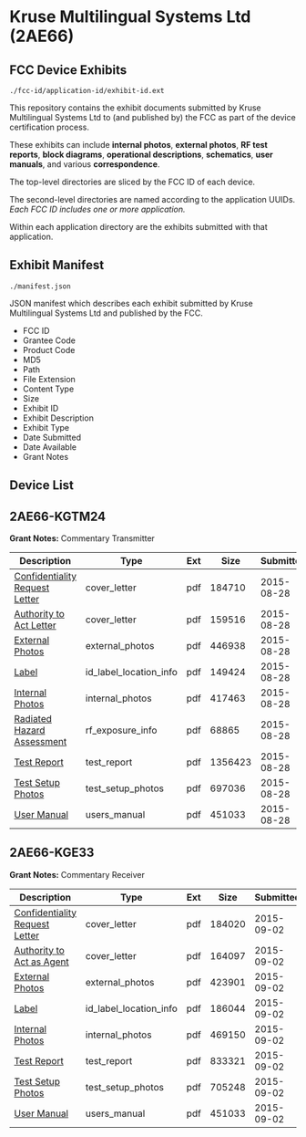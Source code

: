 # Kruse Multilingual Systems Ltd (2AE66)
## FCC Device Exhibits

```
./fcc-id/application-id/exhibit-id.ext
```

This repository contains the exhibit documents submitted by Kruse Multilingual Systems Ltd to (and published by) the FCC as part of the device certification process.

These exhibits can include **internal photos**, **external photos**, **RF test reports**, **block diagrams**, **operational descriptions**, **schematics**, **user manuals**, and various **correspondence**.

The top-level directories are sliced by the FCC ID of each device.

The second-level directories are named according to the application UUIDs. *Each FCC ID includes one or more application.*

Within each application directory are the exhibits submitted with that application. 

## Exhibit Manifest

```
./manifest.json
```

JSON manifest which describes each exhibit submitted by Kruse Multilingual Systems Ltd and published by the FCC.

- FCC ID
- Grantee Code
- Product Code
- MD5
- Path
- File Extension
- Content Type
- Size
- Exhibit ID
- Exhibit Description
- Exhibit Type
- Date Submitted
- Date Available
- Grant Notes

## Device List
## 2AE66-KGTM24
**Grant Notes:** Commentary Transmitter

| Description | Type | Ext | Size | Submitted | Available |
| ----------- | ---- | --- | ---- | --------- | --------- |
| [Confidentiality Request Letter](2AE66-KGTM24/12f1b5225a7db90335897c9162835e39/2729273.pdf) | cover_letter | pdf | 184710 | 2015-08-28 | 2015-08-28 |
| [Authority to Act Letter](2AE66-KGTM24/12f1b5225a7db90335897c9162835e39/2729274.pdf) | cover_letter | pdf | 159516 | 2015-08-28 | 2015-08-28 |
| [External Photos](2AE66-KGTM24/12f1b5225a7db90335897c9162835e39/2729272.pdf) | external_photos | pdf | 446938 | 2015-08-28 | 2015-08-28 |
| [Label](2AE66-KGTM24/12f1b5225a7db90335897c9162835e39/2729268.pdf) | id_label_location_info | pdf | 149424 | 2015-08-28 | 2015-08-28 |
| [Internal Photos](2AE66-KGTM24/12f1b5225a7db90335897c9162835e39/2729271.pdf) | internal_photos | pdf | 417463 | 2015-08-28 | 2015-08-28 |
| [Radiated Hazard Assessment](2AE66-KGTM24/12f1b5225a7db90335897c9162835e39/2729266.pdf) | rf_exposure_info | pdf | 68865 | 2015-08-28 | 2015-08-28 |
| [Test Report](2AE66-KGTM24/12f1b5225a7db90335897c9162835e39/2729264.pdf) | test_report | pdf | 1356423 | 2015-08-28 | 2015-08-28 |
| [Test Setup Photos](2AE66-KGTM24/12f1b5225a7db90335897c9162835e39/2729263.pdf) | test_setup_photos | pdf | 697036 | 2015-08-28 | 2015-08-28 |
| [User Manual](2AE66-KGTM24/12f1b5225a7db90335897c9162835e39/2729262.pdf) | users_manual | pdf | 451033 | 2015-08-28 | 2015-08-28 |
## 2AE66-KGE33
**Grant Notes:** Commentary Receiver

| Description | Type | Ext | Size | Submitted | Available |
| ----------- | ---- | --- | ---- | --------- | --------- |
| [Confidentiality Request Letter](2AE66-KGE33/9390b0a1ac42f9dacfbd9bf645908f86/2737546.pdf) | cover_letter | pdf | 184020 | 2015-09-02 | 2015-09-02 |
| [Authority to Act as Agent](2AE66-KGE33/9390b0a1ac42f9dacfbd9bf645908f86/2737547.pdf) | cover_letter | pdf | 164097 | 2015-09-02 | 2015-09-02 |
| [External Photos](2AE66-KGE33/9390b0a1ac42f9dacfbd9bf645908f86/2737545.pdf) | external_photos | pdf | 423901 | 2015-09-02 | 2015-09-02 |
| [Label](2AE66-KGE33/9390b0a1ac42f9dacfbd9bf645908f86/2737543.pdf) | id_label_location_info | pdf | 186044 | 2015-09-02 | 2015-09-02 |
| [Internal Photos](2AE66-KGE33/9390b0a1ac42f9dacfbd9bf645908f86/2737544.pdf) | internal_photos | pdf | 469150 | 2015-09-02 | 2015-09-02 |
| [Test Report](2AE66-KGE33/9390b0a1ac42f9dacfbd9bf645908f86/2737542.pdf) | test_report | pdf | 833321 | 2015-09-02 | 2015-09-02 |
| [Test Setup Photos](2AE66-KGE33/9390b0a1ac42f9dacfbd9bf645908f86/2737541.pdf) | test_setup_photos | pdf | 705248 | 2015-09-02 | 2015-09-02 |
| [User Manual](2AE66-KGE33/9390b0a1ac42f9dacfbd9bf645908f86/2729262.pdf) | users_manual | pdf | 451033 | 2015-09-02 | 2015-09-02 |
